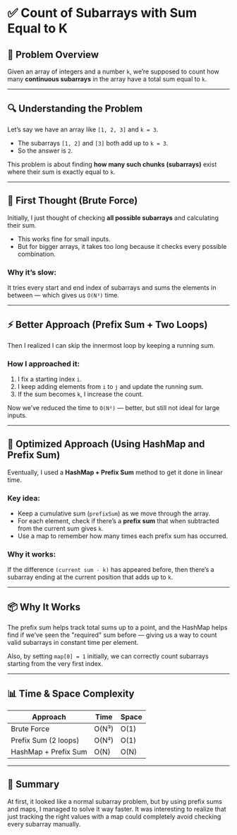 # ✅ Count of Subarrays with Sum Equal to K

## 📝 Problem Overview

Given an array of integers and a number `k`, we’re supposed to count how many **continuous subarrays** in the array have a total sum equal to `k`.

---

## 🔍 Understanding the Problem

Let’s say we have an array like `[1, 2, 3]` and `k = 3`.

- The subarrays `[1, 2]` and `[3]` both add up to `k = 3`.
- So the answer is `2`.

This problem is about finding **how many such chunks (subarrays)** exist where their sum is exactly equal to `k`.

---

## 📌 First Thought (Brute Force)

Initially, I just thought of checking **all possible subarrays** and calculating their sum.

- This works fine for small inputs.
- But for bigger arrays, it takes too long because it checks every possible combination.

### Why it’s slow:
It tries every start and end index of subarrays and sums the elements in between — which gives us `O(N³)` time.

---

## ⚡ Better Approach (Prefix Sum + Two Loops)

Then I realized I can skip the innermost loop by keeping a running sum.

### How I approached it:

1. I fix a starting index `i`.
2. I keep adding elements from `i` to `j` and update the running sum.
3. If the sum becomes `k`, I increase the count.

Now we’ve reduced the time to `O(N²)` — better, but still not ideal for large inputs.

---

## 🚀 Optimized Approach (Using HashMap and Prefix Sum)

Eventually, I used a **HashMap + Prefix Sum** method to get it done in linear time.

### Key idea:

- Keep a cumulative sum (`prefixSum`) as we move through the array.
- For each element, check if there’s a **prefix sum** that when subtracted from the current sum gives `k`.
- Use a map to remember how many times each prefix sum has occurred.

### Why it works:

If the difference `(current sum - k)` has appeared before, then there’s a subarray ending at the current position that adds up to `k`.

---

## 📦 Why It Works

The prefix sum helps track total sums up to a point, and the HashMap helps find if we’ve seen the "required" sum before — giving us a way to count valid subarrays in constant time per element.

Also, by setting `map[0] = 1` initially, we can correctly count subarrays starting from the very first index.

---

## 📊 Time & Space Complexity

| Approach             | Time     | Space    |
|----------------------|----------|----------|
| Brute Force          | O(N³)    | O(1)     |
| Prefix Sum (2 loops) | O(N²)    | O(1)     |
| HashMap + Prefix Sum | O(N)     | O(N)     |

---

## 🧠 Summary

At first, it looked like a normal subarray problem, but by using prefix sums and maps, I managed to solve it way faster. It was interesting to realize that just tracking the right values with a map could completely avoid checking every subarray manually.
